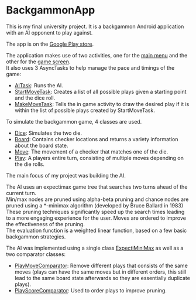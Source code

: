 # BackgammonApp
This is my final university project. It is a backgammon Android application with an AI opponent to play against. 

The app is on the [Google Play store](https://play.google.com/store/apps/details?id=com.xanq.l.backgammonapp).

The application makes use of two activities, one for the [main menu](../master/app/src/main/java/com/xanq/l/backgammonapp/MainMenu.java) and the other for the [game screen](../master/app/src/main/java/com/xanq/l/backgammonapp/InGame.java).  
It also uses 3 AsyncTasks to help manage the pace and timings of the game:
- [AITask](../master/app/src/main/java/com/xanq/l/backgammonapp/AITask.java): Runs the AI.
- [StartMoveTask](../master/app/src/main/java/com/xanq/l/backgammonapp/StartMoveTask.java): Creates a list of all possible plays given a starting point and the dice roll.
- [MakeMoveTask](../master/app/src/main/java/com/xanq/l/backgammonapp/MakeMoveTask.java): Tells the in game activity to draw the desired play if it is within the list of possible plays created by  StartMoveTask.

To simulate the backgammon game, 4 classes are used.
- [Dice](../master/app/src/main/java/com/xanq/l/backgammonapp/Dice.java): Simulates the two die.
- [Board](../master/app/src/main/java/com/xanq/l/backgammonapp/Board.java): Contains checker locations and returns a variety information about the board state.
- [Move](../master/app/src/main/java/com/xanq/l/backgammonapp/Move.java): The movement of a checker that matches one of the die.
- [Play](../master/app/src/main/java/com/xanq/l/backgammonapp/Play.java): A players entire turn, consisting of multiple moves depending on the die rolls.

The main focus of my project was building the AI.

The AI uses an expectimax game tree that searches two turns ahead of the current turn.  
Min/max nodes are pruned using alpha-beta pruning and chance nodes are pruned using a *-minimax algorithm (developed by Bruce Ballard in 1983)  
These pruning techniques significantly speed up the search times leading to a more engaging experience for the user. Moves are ordered to improve the effectiveness of the pruning.  
The evaluation function is a weighted linear function, based on a few basic backgammon strategies.  

The AI was implemented using a single class [ExpectiMiniMax](../master/app/src/main/java/com/xanq/l/backgammonapp/ExpectiMiniMax.java) as well as a two comparator classes:
- [PlayMoveComparator](../master/app/src/main/java/com/xanq/l/backgammonapp/PlayMoveComparator.java): Remove different plays that consists of the same moves (plays can have the same moves but in different orders, this still lead to the same board state afterwards so they are essentially duplicate plays).
- [PlayScoreComparator](../master/app/src/main/java/com/xanq/l/backgammonapp/PlayScoreComparator.java): Used to order plays to improve pruning.

